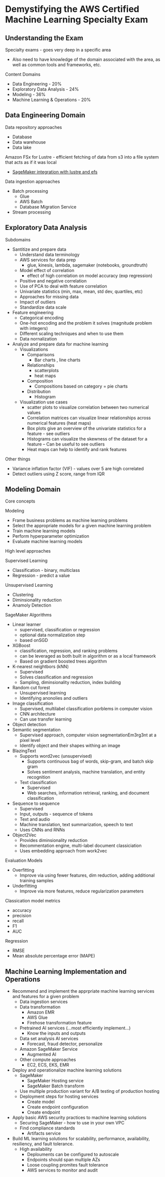 # Demystifying the AWS Certified Machine Learning Specialty Exam

## Understanding the Exam

Specialty exams - goes very deep in a specific area

* Also need to have knowledge of the domain associated with the area, as well as common tools and frameworks, etc.

Content Domains

* Data Engineering - 20%
* Exploratory Data Analysis - 24%
* Modeling - 36%
* Machine Learning & Operations - 20%


## Data Engineering Domain

Data repository approaches

 * Database
* Data warehouse
* Data lake

 Amazon FSx for Lustre - efficient fetching of data from s3 into a file system that acts as if it was local

* [SageMaker integration with lustre and efs](https://aws.amazon.com/about-aws/whats-new/2019/08/amazon-sagemaker-works-with-amazon-fsx-lustre-amazon-efs-model-training/)

Data ingestion approaches

 * Batch processing
    * Glue
    * AWS Batch
    * Database Migration Service
* Stream processing
 

## Exploratory Data Analysis

 
Subdomains

* Santitize and prepare data
    * Understand data terminology
    * AWS services for data prep
        * glue, kinesis, lambda, sagemaker (notebooks, groundtruth)
    * Model effect of correlation
        * effect of high correlation on model accuracy (exp regression)
    * Positive and negative correlation
    * Use of PCA to deal with feature correlation
    * Univariate statistics (min, max, mean, std dev, quartiles, etc)
    * Approaches for missing data
    * Impact of outliers
    * Standardize data scale
* Feature engineering
    * Categorical encoding
    * One-hot encoding and the problem it solves (magnitude problem with integers)
    * Different scaling techniques and when to use them
    * Data nornalization
* Analyze and prepare data for machine learning
    * Visualizations
        * Comparisons
            * Bar charts , line charts
        * Relationships
            * scatterplots
            * heat maps
        * Composition
            * Compositions based on category = pie charts
        * Distribution
            * Histogram
    * Visualization use cases
        * scatter plots to visualize correlation between two numerical values
        * Correlation matrices can visualize linear relationships across numerical features (heat maps)
        * Box plots give an overview of the univariate statistics for a feature - see outliers
        * Histograms can visualize the skewness of the dataset for a feature – Can be useful to see outliers
        * Heat maps can help to identify and rank features
 

Other things

* Variance inflation factor (VIF) - values over 5 are high correlated
* Detect outliers using Z score, range from IQR

## Modeling Domain

Core concepts

Modeling

* Frame business problems as machine learning problems
* Select the appropriate models for a given machine learning problem
* Train machine learning models
* Perform hyperparameter optimization
* Evaluate machine learning models

High level approaches

Supervised Learning

* Classification - binary, multiclass
* Regression - predict a value

Unsupervised Learning

* Clustering
* Diminsionality reduction
* Anamoly Detection

SageMaker Algorithms

* Linear learner
    * supervised, classification or regression
    * optional data normalization step
    * based onSGD
* XGBoost
    * classification, regression, and ranking problems
    * can be leveraged as both built in algorithm or as a local framework
    * Based on gradient boosted trees algorithm
* K-nearest neightbors (kNN)
    * Supervised
    * Solves classification and regression
    * Sampling, diminsionality reduction, index building
* Random cut forest
    * Unsupervised learning
    * Identifying anonolies and outliers
* Image classification
    * Supervised, multilabel classification porblems in computer vision
    * CNN architecture
    * Can use transfer learning
* Object detection
* Semantic segmentation
    * Supervised approach, computer vision segmentationEm3rg3nt
     at a pixel level
    * Identify object and their shapes withing an image
* BlazingText
    * Supports word2vec (unsupervised)
        * Supports continuous bag of words, skip-gram, and batch skip gram
        * Solves sentiment analysis, machine translation, and entity recognition
    * Text classification
        * Supervised
        * Web searches, information retrieval, ranking, and document classification
* Sequence to sequence 
    * Supervised
    * Input, outputs - sequence of tokens
    * Text and audio
    * Machine translation, text summarization, speech to text
    * Uses CNNs and RNNs
* Object2Vec
    * Provides diminsionality reduction
    * Recommentation engine, multi-label document classiciation
    * Uses embedding approach from work2vec

Evaluation Models

* Overfitting
    * Improve via using fewer features, dim reduction, adding additional training samples
* Underfitting
    * Improve via more features, reduce regularization parameters

Classication model metrics

* accuracy
* precision
* recall
* F1
* AUC

Regression

* RMSE
* Mean absolute percentage error (MAPE)


## Machine Learning Implementation and Operations

* Recommend and implement the apprpriate machine learning services and features for a given problem
    * Data ingestion services
    * Data transformation
        * Amazon EMR
        * AWS Glue
        * Firehose transformation feature
    * Pretrained AI services (...most efficiently implement...)
        * Know the inputs and outputs
    * Data set analysis AI services
        * Forecast, fraud detector, personalize
    * Amazon SageMaker Service 
        * Augmented AI
    * Other compute approaches
        * EC2, ECS, EKS, EMR
* Deploy and operationalize machine learning solutions
    * SageMaker
        * SageMaker Hosting service
        * SageMaker Batch transform
    * Use multiple production variant for A/B testing of production hosting
    * Deployment steps for hosting services
        * Create model
        * Create endpoint configuration
        * Create endpoint
* Apply basic AWS security practices to machine learning solutions
    * Securing SageMaker - how to use in your own VPC
    * Find compliance standards
        * Artifacts service
* Build ML learning solutions for scalability, performance, availability, resiliency, and fault tolerance.
    * High availability 
        * Deplouments can be configured to autoscale
        * Endpoints should span multiple AZs
        * Loose coupling promites fault tolerance
        * AWS services to monitor and audit



